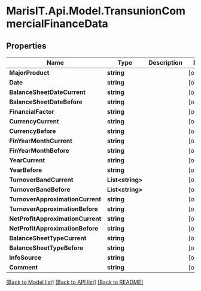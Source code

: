 
# MarisIT.Api.Model.TransunionCommercialFinanceData

## Properties

Name | Type | Description | Notes
------------ | ------------- | ------------- | -------------
**MajorProduct** | **string** |  | [optional] 
**Date** | **string** |  | [optional] 
**BalanceSheetDateCurrent** | **string** |  | [optional] 
**BalanceSheetDateBefore** | **string** |  | [optional] 
**FinancialFactor** | **string** |  | [optional] 
**CurrencyCurrent** | **string** |  | [optional] 
**CurrencyBefore** | **string** |  | [optional] 
**FinYearMonthCurrent** | **string** |  | [optional] 
**FinYearMonthBefore** | **string** |  | [optional] 
**YearCurrent** | **string** |  | [optional] 
**YearBefore** | **string** |  | [optional] 
**TurnoverBandCurrent** | **List&lt;string&gt;** |  | [optional] 
**TurnoverBandBefore** | **List&lt;string&gt;** |  | [optional] 
**TurnoverApproximationCurrent** | **string** |  | [optional] 
**TurnoverApproximationBefore** | **string** |  | [optional] 
**NetProfitApproximationCurrent** | **string** |  | [optional] 
**NetProfitApproximationBefore** | **string** |  | [optional] 
**BalanceSheetTypeCurrent** | **string** |  | [optional] 
**BalanceSheetTypeBefore** | **string** |  | [optional] 
**InfoSource** | **string** |  | [optional] 
**Comment** | **string** |  | [optional] 

[[Back to Model list]](../README.md#documentation-for-models)
[[Back to API list]](../README.md#documentation-for-api-endpoints)
[[Back to README]](../README.md)

